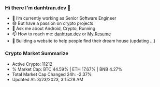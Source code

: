 ### Hi there I'm danhtran.dev 👋

- 🔭 I’m currently working as Senior Software Engineer
- 😄 But have a passion on crypto projects
- 💬 Ask me about Android, Crypto, Running 
- 📫 How to reach me: <a href="https://danhtran.dev" target="_blank">danhtran.dev</a> or <a href="Dan-Resume.pdf" target="_blank">My Resume</a>
- 🌱 Building a website to help people find their dream house (updating ...)

### Crypto Market Summarize
- Active Crypto: 11212
- % Market Cap: BTC 44.59% | ETH 17.67% | BNB 4.27%
- Total Market Cap Changed 24h: -2.37%
- Updated At: 3/23/2023, 3:15:28 AM
